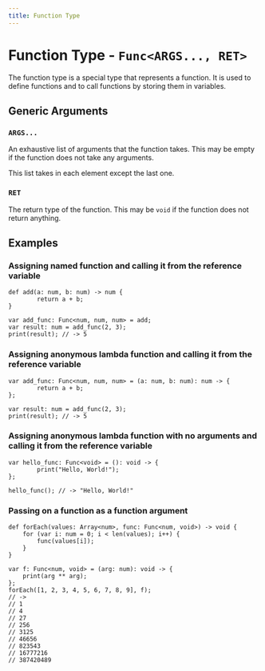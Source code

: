 ```yaml
---
title: Function Type
---
```


# Function Type - `Func<ARGS..., RET>`

The function type is a special type that represents a function. It is used to define functions and to call functions by
storing them in variables.

## Generic Arguments

### `ARGS...`

An exhaustive list of arguments that the function takes. This may be empty if the function does not take any arguments.

This list takes in each element except the last one.

### `RET`

The return type of the function. This may be `void` if the function does not return anything.

## Examples

### Assigning named function and calling it from the reference variable

```kipper
def add(a: num, b: num) -> num {
		return a + b;
}

var add_func: Func<num, num, num> = add;
var result: num = add_func(2, 3);
print(result); // -> 5
```

### Assigning anonymous lambda function and calling it from the reference variable

```kipper
var add_func: Func<num, num, num> = (a: num, b: num): num -> {
		return a + b;
};

var result: num = add_func(2, 3);
print(result); // -> 5
```

### Assigning anonymous lambda function with no arguments and calling it from the reference variable

```kipper
var hello_func: Func<void> = (): void -> {
		print("Hello, World!");
};

hello_func(); // -> "Hello, World!"
```

### Passing on a function as a function argument

```kipper
def forEach(values: Array<num>, func: Func<num, void>) -> void {
    for (var i: num = 0; i < len(values); i++) {
        func(values[i]);
    }
}

var f: Func<num, void> = (arg: num): void -> {
    print(arg ** arg);
};
forEach([1, 2, 3, 4, 5, 6, 7, 8, 9], f);
// ->
// 1
// 4
// 27
// 256
// 3125
// 46656
// 823543
// 16777216
// 387420489
```
